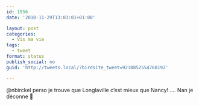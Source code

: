 ```yaml
---
id: 1956
date: '2010-11-29T13:03:01+01:00'

layout: post
categories:
  - Vis ma vie
tags:
  - tweet
format: status
publish_social: no
guid: 'http://tweets.local/?birdsite_tweet=9230852554760192'

---
```


@nbirckel perso je trouve que Longlaville c’est mieux que Nancy! …. Nan je déconne 🙂